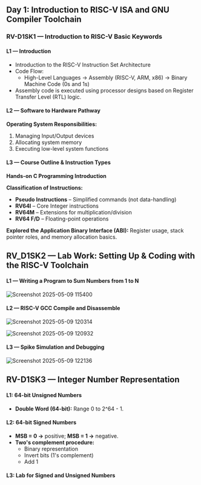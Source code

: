 ## Day 1: Introduction to RISC-V ISA and GNU Compiler Toolchain

### RV-D1SK1 — Introduction to RISC-V Basic Keywords

#### L1 — Introduction

- Introduction to the RISC-V Instruction Set Architecture
- Code Flow:
  - High-Level Languages → Assembly (RISC-V, ARM, x86) → Binary Machine Code (0s and 1s)
- Assembly code is executed using processor designs based on Register Transfer Level (RTL) logic.

#### L2 — Software to Hardware Pathway

**Operating System Responsibilities:**

1. Managing Input/Output devices
2. Allocating system memory
3. Executing low-level system functions

#### L3 — Course Outline & Instruction Types

**Hands-on C Programming Introduction**

**Classification of Instructions:**

- **Pseudo Instructions** – Simplified commands (not data-handling)
- **RV64I** – Core Integer instructions
- **RV64M** – Extensions for multiplication/division
- **RV64 F/D** – Floating-point operations

**Explored the Application Binary Interface (ABI):** Register usage, stack pointer roles, and memory allocation basics.

## RV_D1SK2 — Lab Work: Setting Up & Coding with the RISC-V Toolchain

#### L1 — Writing a Program to Sum Numbers from 1 to N

![Screenshot 2025-05-09 115400](https://github.com/user-attachments/assets/acd5aa7a-ca85-4244-89e9-453a7af56c12)

#### L2 — RISC-V GCC Compile and Disassemble

![Screenshot 2025-05-09 120314](https://github.com/user-attachments/assets/c940bceb-6a65-40d1-9f6a-af70cc8a142a)

![Screenshot 2025-05-09 120932](https://github.com/user-attachments/assets/7b8e0227-fef0-4a33-b610-55e54b48f2de)

#### L3 — Spike Simulation and Debugging

![Screenshot 2025-05-09 122136](https://github.com/user-attachments/assets/3118c74f-205e-4355-b4a2-a6033b9d7caa)

## RV-D1SK3 — Integer Number Representation

#### L1: 64-bit Unsigned Numbers

- **Double Word (64-bit):** Range 0 to 2^64 - 1.

#### L2: 64-bit Signed Numbers

- **MSB = 0 →** positive; **MSB = 1 →** negative.
- **Two's complement procedure:**
  - Binary representation
  - Invert bits (1's complement)
  - Add 1

#### L3: Lab for Signed and Unsigned Numbers
